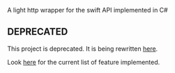 A light http wrapper for the swift API implemented in C#

## DEPRECATED

This project is deprecated.  It is being rewritten [here](https://github.com/rackspace/openstack.net/).

Look [here](https://github.com/rackspace/openstack.net/wiki/Feature-Support) for the current list of feature implemented.

